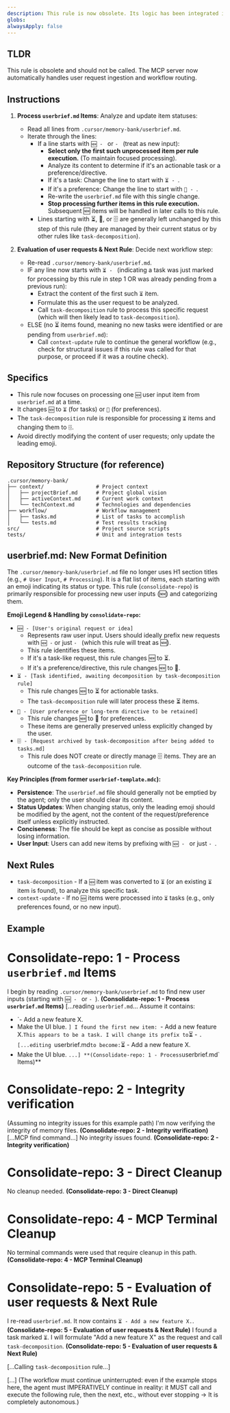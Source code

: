 ```yaml
---
description: This rule is now obsolete. Its logic has been integrated into the MCP server.
globs: 
alwaysApply: false
---
```

## TLDR
This rule is obsolete and should not be called. The MCP server now automatically handles user request ingestion and workflow routing.

## Instructions

1. **Process `userbrief.md` Items**: Analyze and update item statuses:
   - Read all lines from `.cursor/memory-bank/userbrief.md`.
   - Iterate through the lines:
     - If a line starts with `🆕 - ` or `- ` (treat as new input):
       - **Select only the first such unprocessed item per rule execution.** (To maintain focused processing).
       - Analyze its content to determine if it's an actionable task or a preference/directive.
       - If it's a task: Change the line to start with `⏳ - `.
       - If it's a preference: Change the line to start with `📌 - `.
       - Re-write the `userbrief.md` file with this single change.
       - **Stop processing further items in this rule execution.** Subsequent 🆕 items will be handled in later calls to this rule.
     - Lines starting with ⏳, 📌, or 🗄️ are generally left unchanged by this step of this rule (they are managed by their current status or by other rules like `task-decomposition`).

2. **Evaluation of user requests & Next Rule**: Decide next workflow step:
   - Re-read `.cursor/memory-bank/userbrief.md`.
   - IF any line now starts with `⏳ - ` (indicating a task was just marked for processing by this rule in step 1 OR was already pending from a previous run):
     - Extract the content of the first such `⏳` item.
     - Formulate this as the user request to be analyzed.
     - Call `task-decomposition` rule to process this specific request (which will then likely lead to `task-decomposition`).
   - ELSE (no ⏳ items found, meaning no new tasks were identified or are pending from `userbrief.md`):
     - Call `context-update` rule to continue the general workflow (e.g., check for structural issues if this rule was called for that purpose, or proceed if it was a routine check).

## Specifics

- This rule now focuses on processing one `🆕` user input item from `userbrief.md` at a time.
- It changes `🆕` to `⏳` (for tasks) or `📌` (for preferences).
- The `task-decomposition` rule is responsible for processing `⏳` items and changing them to `🗄️`.
- Avoid directly modifying the content of user requests; only update the leading emoji.

## Repository Structure (for reference)
```
.cursor/memory-bank/  
├── context/                 # Project context  
│   ├── projectBrief.md      # Project global vision  
│   ├── activeContext.md     # Current work context  
│   └── techContext.md       # Technologies and dependencies  
├── workflow/                # Workflow management  
│   ├── tasks.md             # List of tasks to accomplish
│   └── tests.md             # Test results tracking
src/                         # Project source scripts  
tests/                       # Unit and integration tests  
```

## userbrief.md: New Format Definition

The `.cursor/memory-bank/userbrief.md` file no longer uses H1 section titles (e.g., `# User Input`, `# Processing`). It is a flat list of items, each starting with an emoji indicating its status or type. This rule (`consolidate-repo`) is primarily responsible for processing new user inputs (🆕) and categorizing them.

**Emoji Legend & Handling by `consolidate-repo`:**
*   `🆕 - [User's original request or idea]`
    *   Represents raw user input. Users should ideally prefix new requests with `🆕 -` or just `- ` (which this rule will treat as 🆕).
    *   This rule identifies these items.
    *   If it's a task-like request, this rule changes 🆕 to ⏳.
    *   If it's a preference/directive, this rule changes 🆕 to 📌.
*   `⏳ - [Task identified, awaiting decomposition by task-decomposition rule]`
    *   This rule changes 🆕 to ⏳ for actionable tasks.
    *   The `task-decomposition` rule will later process these ⏳ items.
*   `📌 - [User preference or long-term directive to be retained]`
    *   This rule changes 🆕 to 📌 for preferences.
    *   These items are generally preserved unless explicitly changed by the user.
*   `🗄️ - [Request archived by task-decomposition after being added to tasks.md]`
    *   This rule does NOT create or directly manage 🗄️ items. They are an outcome of the `task-decomposition` rule.

**Key Principles (from former `userbrief-template.mdc`):**
*   **Persistence**: The `userbrief.md` file should generally not be emptied by the agent; only the user should clear its content.
*   **Status Updates**: When changing status, only the leading emoji should be modified by the agent, not the content of the request/preference itself unless explicitly instructed.
*   **Conciseness**: The file should be kept as concise as possible without losing information.
*   **User Input**: Users can add new items by prefixing with `🆕 - ` or just `- `.


## Next Rules

- `task-decomposition` - If a `🆕` item was converted to `⏳` (or an existing `⏳` item is found), to analyze this specific task.
- `context-update` - If no `🆕` items were processed into `⏳` tasks (e.g., only preferences found, or no new input).

## Example

# Consolidate-repo: 1 - Process `userbrief.md` Items
I begin by reading `.cursor/memory-bank/userbrief.md` to find new user inputs (starting with `🆕 - ` or `- `). **(Consolidate-repo: 1 - Process `userbrief.md` Items)**
[...reading `userbrief.md`... Assume it contains:
- `- Add a new feature X.
- Make the UI blue.
`]
I found the first new item: `- Add a new feature X.` This appears to be a task. I will change its prefix to `⏳ - `.
[...editing `userbrief.md` to become:
`⏳ - Add a new feature X.
- Make the UI blue.
` ...]
**(Consolidate-repo: 1 - Process `userbrief.md` Items)**

# Consolidate-repo: 2 - Integrity verification
(Assuming no integrity issues for this example path)
I'm now verifying the integrity of memory files. **(Consolidate-repo: 2 - Integrity verification)**
[...MCP find command...]
No integrity issues found.
**(Consolidate-repo: 2 - Integrity verification)**

# Consolidate-repo: 3 - Direct Cleanup
No cleanup needed. **(Consolidate-repo: 3 - Direct Cleanup)**

# Consolidate-repo: 4 - MCP Terminal Cleanup
No terminal commands were used that require cleanup in this path. **(Consolidate-repo: 4 - MCP Terminal Cleanup)**

# Consolidate-repo: 5 - Evaluation of user requests & Next Rule
I re-read `userbrief.md`. It now contains `⏳ - Add a new feature X.`. **(Consolidate-repo: 5 - Evaluation of user requests & Next Rule)**
I found a task marked `⏳`. I will formulate "Add a new feature X" as the request and call `task-decomposition`.
**(Consolidate-repo: 5 - Evaluation of user requests & Next Rule)**

[...Calling `task-decomposition` rule...]

[...] (The workflow must continue uninterrupted: even if the example stops here, the agent must IMPERATIVELY continue in reality: it MUST call and execute the following rule, then the next, etc., without ever stopping -> It is completely autonomous.)  